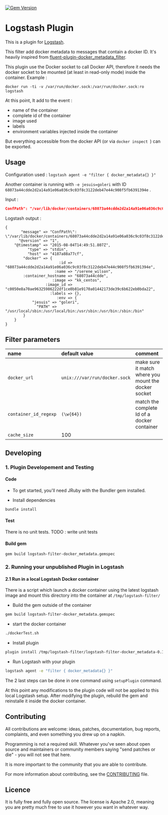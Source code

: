 [![Gem Version](https://badge.fury.io/rb/logstash-filter-docker_metadata.svg)](http://badge.fury.io/rb/logstash-filter-docker_metadata)

# Logstash Plugin

This is a plugin for [Logstash](https://github.com/elasticsearch/logstash).

This filter add docker metadata to messages that contain a docker ID. It's heavily inspired from [fluent-plugin-docker_metadata_filter](https://github.com/fabric8io/fluent-plugin-docker_metadata_filter).

This plugin use the Docker socket to call Docker API, therefore it needs the docker socket to be mounted (at least in read-only mode) inside the container. 
Example : 
```
docker run -ti -v /var/run/docker.sock:/var/run/docker.sock:ro logstash 
```  

At this point, It add to the event :
- name of the container
- complete id of the container
- image used
- labels
- environment variables injected inside the container

But everything accessible from the docker API (or via `docker inspect `) can be exported.

## Usage 

Configuration used : `logstash agent -e "filter { docker_metadata{} }"`

Another container is running with `-e jesuis=goleri` with ID `68073a44cdde2d2a14a91e06a036c9c03f8c3122deb47e44c908f5fb6391394e` .

Input :
```json
ConfPath": "/var/lib/docker/containers/68073a44cdde2d2a14a91e06a036c9c03f8c3122deb47e44c908f5fb6391394e/resolv.conf",
```

Logstash output :
```
{
       "message" => "ConfPath\": \"/var/lib/docker/containers/68073a44cdde2d2a14a91e06a036c9c03f8c3122deb47e44c908f5fb6391394e/resolv.conf\",",
      "@version" => "1",
    "@timestamp" => "2015-08-04T14:49:51.807Z",
          "type" => "stdin",
          "host" => "4187a88a77cf",
        "docker" => {
                        :id => "68073a44cdde2d2a14a91e06a036c9c03f8c3122deb47e44c908f5fb6391394e",
                      :name => "/serene_wilson",
        :container_hostname => "68073a44cdde",
                     :image => "kk_centos",
                  :image_id => "c0050e8a70ae96325986222df1ce0b81e9170a01442173de39c6b622eb0bda22",
                    :labels => {},
                       :env => {
            "jesuis" => "goleri",
              "PATH" => "/usr/local/sbin:/usr/local/bin:/usr/sbin:/usr/bin:/sbin:/bin"
        }
    }
}
```
## Filter parameters

| name                  | default value                 | comment |
| :-------------         | :-------------                 | :------------- |
| `docker_url`          | `unix:///var/run/docker.sock` | make sure it match where you mount the docker socket |
| `container_id_regexp` | `(\w{64})`                    | match the complete Id of a docker container |
| `cache_size`          | 100                           |  |



## Developing

### 1. Plugin Developement and Testing

#### Code
- To get started, you'll need JRuby with the Bundler gem installed.

- Install dependencies
```sh
bundle install
```

#### Test
There is no unit tests. 
TODO : write unit tests

#### Build gem
```sh
gem build logstash-filter-docker_metadata.gemspec
```

### 2. Running your unpublished Plugin in Logstash

#### 2.1 Run in a local Logstash Docker container
There is a script which launch a docker container using the latest logstash image and mount this directory into the container at `/tmp/logstash-filter/`

- Build the gem outside of the container
```sh
gem build logstash-filter-docker_metadata.gemspec
```

- start the docker container
```sh
./dockerTest.sh
```

- Install plugin
```sh
plugin install /tmp/logstash-filter/logstash-filter-docker_metadata-0.1.0.gem
```
- Run Logstash with your plugin
```sh
logstash agent -e "filter { docker_metadata{} }"
```

The 2 last steps can be done in one command using `setupPlugin` command.


At this point any modifications to the plugin code will not be applied to this local Logstash setup.
After modifying the plugin, rebuild the gem and reinstalle it inside the docker container.



## Contributing

All contributions are welcome: ideas, patches, documentation, bug reports, complaints, and even something you drew up on a napkin.

Programming is not a required skill. Whatever you've seen about open source and maintainers or community members  saying "send patches or die" - you will not see that here.

It is more important to the community that you are able to contribute.

For more information about contributing, see the [CONTRIBUTING](https://github.com/elasticsearch/logstash/blob/master/CONTRIBUTING.md) file.

## Licence
It is fully free and fully open source. The license is Apache 2.0, meaning you are pretty much free to use it however you want in whatever way.
